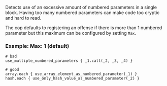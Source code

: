 Detects use of an excessive amount of numbered parameters in a
single block. Having too many numbered parameters can make code too
cryptic and hard to read.

The cop defaults to registering an offense if there is more than 1 numbered
parameter but this maximum can be configured by setting `Max`.

### Example: Max: 1 (default)
    # bad
    use_multiple_numbered_parameters { _1.call(_2, _3, _4) }

    # good
    array.each { use_array_element_as_numbered_parameter(_1) }
    hash.each { use_only_hash_value_as_numbered_parameter(_2) }